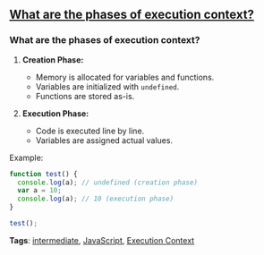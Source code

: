 ## [What are the phases of execution context?](#what-are-the-phases-of-execution-context)

### What are the phases of execution context?

1. **Creation Phase:**
   - Memory is allocated for variables and functions.
   - Variables are initialized with `undefined`.
   - Functions are stored as-is.

2. **Execution Phase:**
   - Code is executed line by line.
   - Variables are assigned actual values.

Example:

```javascript
function test() {
  console.log(a); // undefined (creation phase)
  var a = 10;
  console.log(a); // 10 (execution phase)
}

test();
```

**Tags**: [intermediate](./level/intermediate), [JavaScript](./theme/javascript), [Execution Context](./theme/execution_context)


